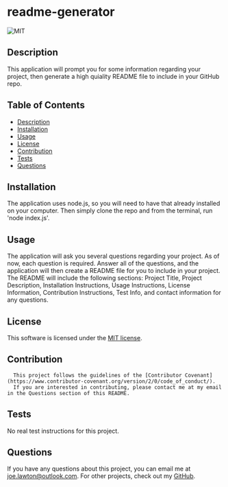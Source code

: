 
  # readme-generator

  ![MIT](https://img.shields.io/badge/license-MIT-brightgreen)

  ## Description
  This application will prompt you for some information regarding your project, then generate a high quiality README file to include in your GitHub repo.

  ## Table of Contents
  * [Description](#description)
  * [Installation](#installation)
  * [Usage](#usage)
  * [License](#license)
  * [Contribution](#contribute)
  * [Tests](#tests)
  * [Questions](#questions)

  ## Installation
  The application uses node.js, so you will need to have that already installed on your computer. Then simply clone the repo and from the terminal, run 'node index.js'.

  ## Usage
  The application will ask you several questions regarding your project. As of now, each question is required. Answer all of the questions, and the application will then create a README file for you to include in your project. The README will include the following sections: Project Title, Project Description, Installation Instructions, Usage Instructions, License Information, Contribution Instructions, Test Info, and contact information for any questions.

  ## License
  This software is licensed under the [MIT license](https://choosealicense.com/licenses/mit/).

  ## Contribution
  
      This project follows the guidelines of the [Contributor Covenant](https://www.contributor-covenant.org/version/2/0/code_of_conduct/).
      If you are interested in contributing, please contact me at my email in the Questions section of this README.
    

  ## Tests
  No real  test instructions for this project.

  ## Questions
  If you have any questions about this project, you can email me at joe.lawton@outlook.com.
  For other projects, check out my [GitHub](https://github.com/jdlawton).
